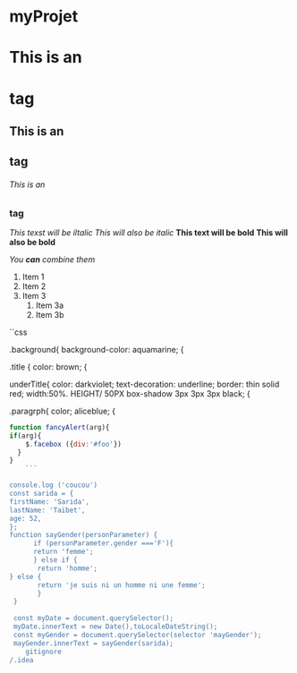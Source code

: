 # myProjet
<!DOCTYPE html>
<html lang="fr">
<head>
     <meta charset="UTF-8">
     <title>Title</title>
</head>
<link rel="stylesheet" herf="styles.css">
<script src="index.js></script>
<body class="background title">
<h1>mon surper titre</h1>
<h2 class="underTitle">mon super titre<h2/>
<p class="paragraph">mon paragraphe</p>

<img src="img-girl.jpg" width="400" heigt ="500">
<script src="index.js></script>

</body>
</html>

# This is an <h1> tag  
## This is an <h2> tag
###### This is an <h3> tag

*This texst will be iltalic*
_This will also be italic_
**This text will be bold**
__This will also be bold__

_You **can** combine them_

1. Item 1
1. Item 2
1. Item 3
    1. Item 3a
    1. Item 3b
    
``css

.background{
         background-color: aquamarine;
 {
 
.title {
        color: brown;
{

underTitle{
         color: darkviolet;
         text-decoration: underline;
         border: thin solid red;
         width:50%.
         HEIGHT/ 50PX
         box-shadow 3px 3px 3px black;
{   

.paragrph{
         color; aliceblue;
{ 

```javascript
function fancyAlert(arg){
if(arg){
    $.facebox ({div:'#foo'})
  }
}
    ```

console.log ('coucou')
const sarida = {
firstName: 'Sarida',
lastName: 'Taibet',
age: 52,
};
function sayGender(personParameter) {
      if (personParameter.gender ==='F'){
      return 'femme';
      } else if {
       return 'homme';
} else {
       return 'je suis ni un homme ni une femme';
       }
 }
 
 const myDate = document.querySelector();
 myDate.innerText = new Date(),toLocaleDateString();
 const myGender = document.querySelector(selector 'mayGender');
 mayGender.innerText = sayGender(sarida);
    gitignore
/.idea

